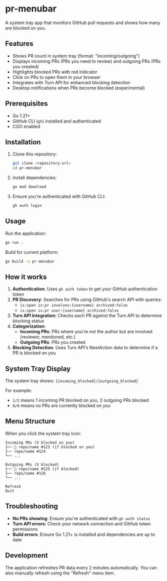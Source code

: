 # pr-menubar

A system tray app that monitors GitHub pull requests and shows how many are blocked on you.

## Features

- Shows PR count in system tray (format: "incoming/outgoing")
- Displays incoming PRs (PRs you need to review) and outgoing PRs (PRs you created)
- Highlights blocked PRs with red indicator
- Click on PRs to open them in your browser
- Integrates with Turn API for enhanced blocking detection
- Desktop notifications when PRs become blocked (experimental)

## Prerequisites

- Go 1.21+
- GitHub CLI (`gh`) installed and authenticated
- CGO enabled

## Installation

1. Clone this repository:
   ```bash
   git clone <repository-url>
   cd pr-menubar
   ```

2. Install dependencies:
   ```bash
   go mod download
   ```

3. Ensure you're authenticated with GitHub CLI:
   ```bash
   gh auth login
   ```

## Usage

Run the application:

```bash
go run .
```

Build for current platform:

```bash
go build -o pr-menubar
```

## How it works

1. **Authentication**: Uses `gh auth token` to get your GitHub authentication token
2. **PR Discovery**: Searches for PRs using GitHub's search API with queries:
   - `is:open is:pr involves:{username} archived:false`
   - `is:open is:pr user:{username} archived:false`
3. **Turn API Integration**: Checks each PR against the Turn API to determine blocking status
4. **Categorization**:
   - **Incoming PRs**: PRs where you're not the author but are involved (reviewer, mentioned, etc.)
   - **Outgoing PRs**: PRs you created
5. **Blocking Detection**: Uses Turn API's NextAction data to determine if a PR is blocked on you

## System Tray Display

The system tray shows: `{incoming_blocked}/{outgoing_blocked}`

For example:
- `1/2` means 1 incoming PR blocked on you, 2 outgoing PRs blocked
- `0/0` means no PRs are currently blocked on you

## Menu Structure

When you click the system tray icon:

```
Incoming PRs (X blocked on you)
├── 🔴 repo/name #123 (if blocked on you)
├── repo/name #124
└── ...

Outgoing PRs (X blocked)
├── 🔴 repo/name #125 (if blocked)
├── repo/name #126
└── ...

Refresh
Quit
```

## Troubleshooting

- **No PRs showing**: Ensure you're authenticated with `gh auth status`
- **Turn API errors**: Check your network connection and GitHub token permissions
- **Build errors**: Ensure Go 1.21+ is installed and dependencies are up to date

## Development

The application refreshes PR data every 2 minutes automatically. You can also manually refresh using the "Refresh" menu item.